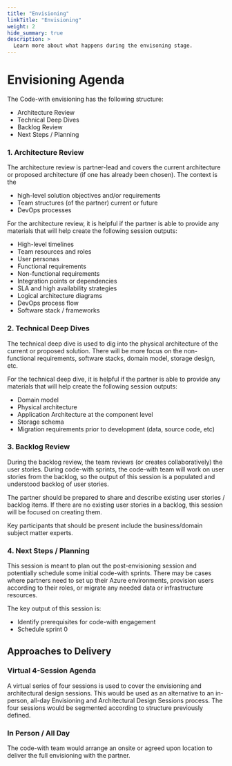 ```yaml
---
title: "Envisioning"
linkTitle: "Envisioning"
weight: 2
hide_summary: true
description: >
  Learn more about what happens during the envisoning stage.
---
```


# Envisioning Agenda

The Code-with envisioning has the following structure:

* Architecture Review 
* Technical Deep Dives
* Backlog Review
* Next Steps / Planning

### 1. Architecture Review

The architecture review is partner-lead and covers the current architecture or proposed architecture (if one has already been chosen). The context is the 

-   high-level solution objectives and/or requirements
-   Team structures (of the partner) current or future
-   DevOps processes

For the architecture review, it is helpful if the partner is able to provide any materials that will help create the following session outputs:

* High-level timelines
* Team resources and roles
* User personas
* Functional requirements
* Non-functional requirements
* Integration points or dependencies
* SLA and high availability strategies
* Logical architecture diagrams
* DevOps process flow
* Software stack / frameworks


### 2. Technical Deep Dives

The technical deep dive is used to dig into the physical architecture of the current or proposed solution. There will be more focus on the non-functional requirements, software stacks, domain model, storage design, etc.

For the technical deep dive, it is helpful if the partner is able to provide any materials that will help create the following session outputs:
* Domain model
* Physical architecture
* Application Architecture at the component level
* Storage schema
* Migration requirements prior to development (data, source code, etc)


### 3. Backlog Review

During the backlog review, the team reviews (or creates collaboratively) the user stories.  During code-with sprints, the code-with team will work on user stories from the backlog, so the output of this session is a populated and understood backlog of user stories.  

The partner should be prepared to share and describe existing user stories / backlog items.  If there are no existing user stories in a backlog, this session will be focused on creating them.  

Key participants that should be present include the business/domain subject matter experts.

### 4. Next Steps / Planning

This session is meant to plan out the post-envisioning session and potentially schedule some initial code-with sprints.  There may be cases where partners need to set up their Azure environments, provision users according to their roles, or migrate any needed data or infrastructure resources.

The key output of this session is:

* Identify prerequisites for code-with engagement
* Schedule sprint 0

## Approaches to Delivery 

### Virtual 4-Session Agenda

A virtual series of four sessions is used to cover the envisioning and architectural design sessions.  This would be used as an alternative to an in-person, all-day Envisioning and Architectural Design Sessions process.  The four sessions would be segmented according to structure previously defined.

### In Person / All Day

The code-with team would arrange an onsite or agreed upon location to deliver the full envisioning with the partner.
